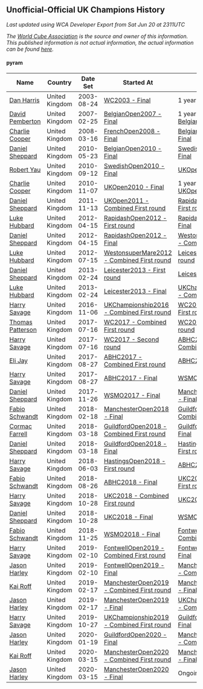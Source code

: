 ## Unofficial-Official UK Champions History

*Last updated using WCA Developer Export from Sat Jun 20 at 2311UTC*

*The [World Cube Association](https://www.worldcubeassociation.org) is the source and owner of this information. This published information is not actual information, the actual information can be found [here](https://www.worldcubeassociation.org/results).*

#### pyram

|Name|Country|Date Set|Started At|Ended At|Days Held|  
|--|--|--|--|--|--|  
|[Dan Harris](https://www.worldcubeassociation.org/persons/2003HARR01)|United Kingdom|2003-08-24|[WC2003 - Final](https://www.worldcubeassociation.org/competitions/WC2003/results/all#epyram_f)|1 year after [WC2003](https://www.worldcubeassociation.org/competitions/WC2003/results/all#epyram_f)|366|  
|[David Pemberton](https://www.worldcubeassociation.org/persons/2006PEMB01)|United Kingdom|2007-02-25|[BelgianOpen2007 - Final](https://www.worldcubeassociation.org/competitions/BelgianOpen2007/results/all#epyram_f)|1 year after [BelgianOpen2007](https://www.worldcubeassociation.org/competitions/BelgianOpen2007/results/all#epyram_f)|365|  
|[Charlie Cooper](https://www.worldcubeassociation.org/persons/2007COOP01)|United Kingdom|2008-03-16|[FrenchOpen2008 - Final](https://www.worldcubeassociation.org/competitions/FrenchOpen2008/results/all#epyram_f)|[BelgianOpen2010 - Final](https://www.worldcubeassociation.org/competitions/BelgianOpen2010/results/all#epyram_f)|798|  
|[Daniel Sheppard](https://www.worldcubeassociation.org/persons/2009SHEP01)|United Kingdom|2010-05-23|[BelgianOpen2010 - Final](https://www.worldcubeassociation.org/competitions/BelgianOpen2010/results/all#epyram_f)|[SwedishOpen2010 - Final](https://www.worldcubeassociation.org/competitions/SwedishOpen2010/results/all#epyram_f)|112|  
|[Robert Yau](https://www.worldcubeassociation.org/persons/2009YAUR01)|United Kingdom|2010-09-12|[SwedishOpen2010 - Final](https://www.worldcubeassociation.org/competitions/SwedishOpen2010/results/all#epyram_f)|[UKOpen2010 - Final](https://www.worldcubeassociation.org/competitions/UKOpen2010/results/all#epyram_f)|56|  
|[Charlie Cooper](https://www.worldcubeassociation.org/persons/2007COOP01)|United Kingdom|2010-11-07|[UKOpen2010 - Final](https://www.worldcubeassociation.org/competitions/UKOpen2010/results/all#epyram_f)|1 year after [UKOpen2010](https://www.worldcubeassociation.org/competitions/UKOpen2010/results/all#epyram_f)|365|  
|[Daniel Sheppard](https://www.worldcubeassociation.org/persons/2009SHEP01)|United Kingdom|2011-11-13|[UKOpen2011 - Combined First round](https://www.worldcubeassociation.org/competitions/UKOpen2011/results/all#epyram_d)|[RapidashOpen2012 - First round](https://www.worldcubeassociation.org/competitions/RapidashOpen2012/results/all#epyram_1)|154|  
|[Luke Hubbard](https://www.worldcubeassociation.org/persons/2011HUBB01)|United Kingdom|2012-04-15|[RapidashOpen2012 - First round](https://www.worldcubeassociation.org/competitions/RapidashOpen2012/results/all#epyram_1)|[RapidashOpen2012 - Final](https://www.worldcubeassociation.org/competitions/RapidashOpen2012/results/all#epyram_f)|0|  
|[Daniel Sheppard](https://www.worldcubeassociation.org/persons/2009SHEP01)|United Kingdom|2012-04-15|[RapidashOpen2012 - Final](https://www.worldcubeassociation.org/competitions/RapidashOpen2012/results/all#epyram_f)|[WestonsuperMare2012 - Combined First round](https://www.worldcubeassociation.org/competitions/WestonsuperMare2012/results/all#epyram_d)|91|  
|[Luke Hubbard](https://www.worldcubeassociation.org/persons/2011HUBB01)|United Kingdom|2012-07-15|[WestonsuperMare2012 - Combined First round](https://www.worldcubeassociation.org/competitions/WestonsuperMare2012/results/all#epyram_d)|[Leicester2013 - First round](https://www.worldcubeassociation.org/competitions/Leicester2013/results/all#epyram_1)|224|  
|[Daniel Sheppard](https://www.worldcubeassociation.org/persons/2009SHEP01)|United Kingdom|2013-02-24|[Leicester2013 - First round](https://www.worldcubeassociation.org/competitions/Leicester2013/results/all#epyram_1)|[Leicester2013 - Final](https://www.worldcubeassociation.org/competitions/Leicester2013/results/all#epyram_f)|0|  
|[Luke Hubbard](https://www.worldcubeassociation.org/persons/2011HUBB01)|United Kingdom|2013-02-24|[Leicester2013 - Final](https://www.worldcubeassociation.org/competitions/Leicester2013/results/all#epyram_f)|[UKChampionship2016 - Combined First round](https://www.worldcubeassociation.org/competitions/UKChampionship2016/results/all#epyram_d)|1351|  
|[Harry Savage](https://www.worldcubeassociation.org/persons/2013SAVA01)|United Kingdom|2016-11-06|[UKChampionship2016 - Combined First round](https://www.worldcubeassociation.org/competitions/UKChampionship2016/results/all#epyram_d)|[WC2017 - Combined First round](https://www.worldcubeassociation.org/competitions/WC2017/results/all#epyram_d)|252|  
|[Thomas Patterson](https://www.worldcubeassociation.org/persons/2014PATT02)|United Kingdom|2017-07-16|[WC2017 - Combined First round](https://www.worldcubeassociation.org/competitions/WC2017/results/all#epyram_d)|[WC2017 - Second round](https://www.worldcubeassociation.org/competitions/WC2017/results/all#epyram_2)|0|  
|[Harry Savage](https://www.worldcubeassociation.org/persons/2013SAVA01)|United Kingdom|2017-07-16|[WC2017 - Second round](https://www.worldcubeassociation.org/competitions/WC2017/results/all#epyram_2)|[ABHC2017 - Combined First round](https://www.worldcubeassociation.org/competitions/ABHC2017/results/all#epyram_d)|42|  
|[Eli Jay](https://www.worldcubeassociation.org/persons/2014JAYE01)|United Kingdom|2017-08-27|[ABHC2017 - Combined First round](https://www.worldcubeassociation.org/competitions/ABHC2017/results/all#epyram_d)|[ABHC2017 - Final](https://www.worldcubeassociation.org/competitions/ABHC2017/results/all#epyram_f)|0|  
|[Harry Savage](https://www.worldcubeassociation.org/persons/2013SAVA01)|United Kingdom|2017-08-27|[ABHC2017 - Final](https://www.worldcubeassociation.org/competitions/ABHC2017/results/all#epyram_f)|[WSMO2017 - Final](https://www.worldcubeassociation.org/competitions/WSMO2017/results/all#epyram_f)|91|  
|[Daniel Sheppard](https://www.worldcubeassociation.org/persons/2009SHEP01)|United Kingdom|2017-11-26|[WSMO2017 - Final](https://www.worldcubeassociation.org/competitions/WSMO2017/results/all#epyram_f)|[ManchesterOpen2018 - Final](https://www.worldcubeassociation.org/competitions/ManchesterOpen2018/results/all#epyram_f)|84|  
|[Fabio Schwandt](https://www.worldcubeassociation.org/persons/2014SCHW02)|United Kingdom|2018-02-18|[ManchesterOpen2018 - Final](https://www.worldcubeassociation.org/competitions/ManchesterOpen2018/results/all#epyram_f)|[GuildfordOpen2018 - Combined First round](https://www.worldcubeassociation.org/competitions/GuildfordOpen2018/results/all#epyram_d)|28|  
|[Cormac Farrell](https://www.worldcubeassociation.org/persons/2016FARR01)|United Kingdom|2018-03-18|[GuildfordOpen2018 - Combined First round](https://www.worldcubeassociation.org/competitions/GuildfordOpen2018/results/all#epyram_d)|[GuildfordOpen2018 - Final](https://www.worldcubeassociation.org/competitions/GuildfordOpen2018/results/all#epyram_f)|0|  
|[Daniel Sheppard](https://www.worldcubeassociation.org/persons/2009SHEP01)|United Kingdom|2018-03-18|[GuildfordOpen2018 - Final](https://www.worldcubeassociation.org/competitions/GuildfordOpen2018/results/all#epyram_f)|[HastingsOpen2018 - First round](https://www.worldcubeassociation.org/competitions/HastingsOpen2018/results/all#epyram_1)|77|  
|[Harry Savage](https://www.worldcubeassociation.org/persons/2013SAVA01)|United Kingdom|2018-06-03|[HastingsOpen2018 - First round](https://www.worldcubeassociation.org/competitions/HastingsOpen2018/results/all#epyram_1)|[ABHC2018 - Final](https://www.worldcubeassociation.org/competitions/ABHC2018/results/all#epyram_f)|84|  
|[Fabio Schwandt](https://www.worldcubeassociation.org/persons/2014SCHW02)|United Kingdom|2018-08-26|[ABHC2018 - Final](https://www.worldcubeassociation.org/competitions/ABHC2018/results/all#epyram_f)|[UKC2018 - Combined First round](https://www.worldcubeassociation.org/competitions/UKC2018/results/all#epyram_d)|63|  
|[Harry Savage](https://www.worldcubeassociation.org/persons/2013SAVA01)|United Kingdom|2018-10-28|[UKC2018 - Combined First round](https://www.worldcubeassociation.org/competitions/UKC2018/results/all#epyram_d)|[UKC2018 - Final](https://www.worldcubeassociation.org/competitions/UKC2018/results/all#epyram_f)|0|  
|[Daniel Sheppard](https://www.worldcubeassociation.org/persons/2009SHEP01)|United Kingdom|2018-10-28|[UKC2018 - Final](https://www.worldcubeassociation.org/competitions/UKC2018/results/all#epyram_f)|[WSMO2018 - Final](https://www.worldcubeassociation.org/competitions/WSMO2018/results/all#epyram_f)|28|  
|[Fabio Schwandt](https://www.worldcubeassociation.org/persons/2014SCHW02)|United Kingdom|2018-11-25|[WSMO2018 - Final](https://www.worldcubeassociation.org/competitions/WSMO2018/results/all#epyram_f)|[FontwellOpen2019 - Combined First round](https://www.worldcubeassociation.org/competitions/FontwellOpen2019/results/all#epyram_d)|77|  
|[Harry Savage](https://www.worldcubeassociation.org/persons/2013SAVA01)|United Kingdom|2019-02-10|[FontwellOpen2019 - Combined First round](https://www.worldcubeassociation.org/competitions/FontwellOpen2019/results/all#epyram_d)|[FontwellOpen2019 - Final](https://www.worldcubeassociation.org/competitions/FontwellOpen2019/results/all#epyram_f)|0|  
|[Jason Harley](https://www.worldcubeassociation.org/persons/2016HARL01)|United Kingdom|2019-02-10|[FontwellOpen2019 - Final](https://www.worldcubeassociation.org/competitions/FontwellOpen2019/results/all#epyram_f)|[ManchesterOpen2019 - Combined First round](https://www.worldcubeassociation.org/competitions/ManchesterOpen2019/results/all#epyram_d)|7|  
|[Kai Roff](https://www.worldcubeassociation.org/persons/2018ROFF01)|United Kingdom|2019-02-17|[ManchesterOpen2019 - Combined First round](https://www.worldcubeassociation.org/competitions/ManchesterOpen2019/results/all#epyram_d)|[ManchesterOpen2019 - Final](https://www.worldcubeassociation.org/competitions/ManchesterOpen2019/results/all#epyram_f)|0|  
|[Jason Harley](https://www.worldcubeassociation.org/persons/2016HARL01)|United Kingdom|2019-02-17|[ManchesterOpen2019 - Final](https://www.worldcubeassociation.org/competitions/ManchesterOpen2019/results/all#epyram_f)|[UKChampionship2019 - Combined First round](https://www.worldcubeassociation.org/competitions/UKChampionship2019/results/all#epyram_d)|252|  
|[Harry Savage](https://www.worldcubeassociation.org/persons/2013SAVA01)|United Kingdom|2019-10-27|[UKChampionship2019 - Combined First round](https://www.worldcubeassociation.org/competitions/UKChampionship2019/results/all#epyram_d)|[GuildfordOpen2020 - Final](https://www.worldcubeassociation.org/competitions/GuildfordOpen2020/results/all#epyram_f)|84|  
|[Jason Harley](https://www.worldcubeassociation.org/persons/2016HARL01)|United Kingdom|2020-01-19|[GuildfordOpen2020 - Final](https://www.worldcubeassociation.org/competitions/GuildfordOpen2020/results/all#epyram_f)|[ManchesterOpen2020 - Combined First round](https://www.worldcubeassociation.org/competitions/ManchesterOpen2020/results/all#epyram_d)|56|  
|[Kai Roff](https://www.worldcubeassociation.org/persons/2018ROFF01)|United Kingdom|2020-03-15|[ManchesterOpen2020 - Combined First round](https://www.worldcubeassociation.org/competitions/ManchesterOpen2020/results/all#epyram_d)|[ManchesterOpen2020 - Final](https://www.worldcubeassociation.org/competitions/ManchesterOpen2020/results/all#epyram_f)|0|  
|[Jason Harley](https://www.worldcubeassociation.org/persons/2016HARL01)|United Kingdom|2020-03-15|[ManchesterOpen2020 - Final](https://www.worldcubeassociation.org/competitions/ManchesterOpen2020/results/all#epyram_f)|Ongoing|98|  
